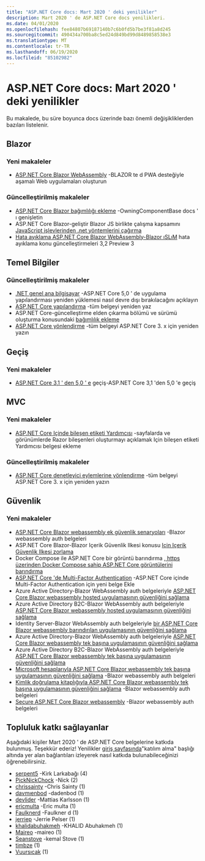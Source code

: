 ```yaml
---
title: "ASP.NET Core docs: Mart 2020 ' deki yenilikler"
description: Mart 2020 ' de ASP.NET Core docs yenilikleri.
ms.date: 04/01/2020
ms.openlocfilehash: fee84807b69187140b7c6b0fd5b7be3f81a8d245
ms.sourcegitcommit: 490434a700ba8c5ed24d849bd99d8489858538e3
ms.translationtype: MT
ms.contentlocale: tr-TR
ms.lasthandoff: 06/19/2020
ms.locfileid: "85102982"
---
```

# <a name="aspnet-core-docs-whats-new-for-march-2020"></a>ASP.NET Core docs: Mart 2020 ' deki yenilikler

Bu makalede, bu süre boyunca docs üzerinde bazı önemli değişikliklerden bazıları listelenir.

## <a name="blazor"></a>Blazor

### <a name="new-articles"></a>Yeni makaleler

- [ASP.NET Core Blazor WebAssembly](../blazor/progressive-web-app.md) -BLAZOR te d PWA desteğiyle aşamalı Web uygulamaları oluşturun

### <a name="updated-articles"></a>Güncelleştirilmiş makaleler

- [ASP.NET Core Blazor bağımlılığı ekleme](../blazor/fundamentals/dependency-injection.md) -OwningComponentBase docs ' ı genişletin
- ASP.NET Core Blazor-geliştir Blazor JS birlikte çalışma kapsamını [JavaScript işlevlerinden .net yöntemlerini çağırma](../blazor/call-dotnet-from-javascript.md)
- [Hata ayıklama ASP.NET Core Blazor WebAssembly-Blazor ıSLıM](../blazor/debug.md) hata ayıklama konu güncelleştirmeleri 3,2 Preview 3

## <a name="fundamentals"></a>Temel Bilgiler

### <a name="updated-articles"></a>Güncelleştirilmiş makaleler

- [.NET genel ana bilgisayar](../fundamentals/host/generic-host.md) -ASP.NET Core 5,0 ' de uygulama yapılandırması yeniden yüklemesi nasıl devre dışı bırakılacağını açıklayın
- [ASP.NET Core yapılandırma](../fundamentals/configuration/index.md) -tüm belgeyi yeniden yaz
- ASP.NET Core-güncelleştirme elden çıkarma bölümü ve sürümü oluşturma konusundaki [bağımlılık ekleme](../fundamentals/dependency-injection.md)
- [ASP.NET Core yönlendirme](../fundamentals/routing.md) -tüm belgeyi ASP.NET Core 3. x için yeniden yazın

## <a name="migration"></a>Geçiş

### <a name="new-articles"></a>Yeni makaleler

- [ASP.NET Core 3,1 ' den 5,0 ' e](../migration/31-to-50.md) geçiş-ASP.NET Core 3,1 'den 5,0 'e geçiş

## <a name="mvc"></a>MVC

### <a name="new-articles"></a>Yeni makaleler

- [ASP.NET Core Içinde bileşen etiketi Yardımcısı](../mvc/views/tag-helpers/built-in/component-tag-helper.md) -sayfalarda ve görünümlerde Razor bileşenleri oluşturmayı açıklamak Için bileşen etiketi Yardımcısı belgesi ekleme

### <a name="updated-articles"></a>Güncelleştirilmiş makaleler

- [ASP.NET Core denetleyici eylemlerine yönlendirme](../mvc/controllers/routing.md) -tüm belgeyi ASP.NET Core 3. x için yeniden yazın

## <a name="security"></a>Güvenlik

### <a name="new-articles"></a>Yeni makaleler

- [ASP.NET Core Blazor webassembly ek güvenlik senaryoları](../blazor/security/webassembly/additional-scenarios.md) -Blazor webassembly auth belgeleri
- ASP.NET Core Blazor-Blazor Içerik Güvenlik Ilkesi konusu [Için Içerik Güvenlik Ilkesi zorlama](../blazor/security/content-security-policy.md)
- Docker Compose ile ASP.NET Core bir görüntü barındırma [, https üzerinden Docker Compose sahip ASP.NET Core görüntülerini barındırma](../security/docker-compose-https.md)
- [ASP.NET Core 'de Multi-Factor Authentication](../security/authentication/mfa.md) -ASP.NET Core içinde Multi-Factor Authentication için yeni belge Ekle
- Azure Active Directory-Blazor WebAssembly auth belgeleriyle [ASP.NET Core Blazor webassembly hosted uygulamasının güvenliğini sağlama](../blazor/security/webassembly/hosted-with-azure-active-directory.md)
- Azure Active Directory B2C-Blazor WebAssembly auth belgeleriyle [ASP.NET Core Blazor webassembly hosted uygulamasının güvenliğini sağlama](../blazor/security/webassembly/hosted-with-azure-active-directory-b2c.md)
- Identity Server-Blazor WebAssembly auth belgeleriyle [bir ASP.NET Core Blazor webassembly barındırılan uygulamasının güvenliğini sağlama](../blazor/security/webassembly/hosted-with-identity-server.md)
- Azure Active Directory-Blazor WebAssembly auth belgeleriyle [ASP.NET Core Blazor webassembly tek başına uygulamasının güvenliğini sağlama](../blazor/security/webassembly/standalone-with-azure-active-directory.md)
- Azure Active Directory B2C-Blazor WebAssembly auth belgeleriyle [ASP.NET Core Blazor webassembly tek başına uygulamasının güvenliğini sağlama](../blazor/security/webassembly/standalone-with-azure-active-directory-b2c.md)
- [Microsoft hesaplarıyla ASP.NET Core Blazor webassembly tek başına uygulamasının güvenliğini sağlama](../blazor/security/webassembly/standalone-with-microsoft-accounts.md) -Blazor webassembly auth belgeleri
- [Kimlik doğrulama kitaplığıyla ASP.NET Core Blazor webassembly tek başına uygulamasının güvenliğini sağlama](../blazor/security/webassembly/standalone-with-authentication-library.md) -Blazor webassembly auth belgeleri
- [Secure ASP.NET Core Blazor webassembly](../blazor/security/webassembly/index.md) -Blazor webassembly auth belgeleri

## <a name="community-contributors"></a>Topluluk katkı sağlayanlar

Aşağıdaki kişiler Mart 2020 ' de ASP.NET Core belgelerine katkıda bulunmuş. Teşekkür ederiz! Yenilikler [giriş sayfasında](index.yml)"katılım alma" başlığı altında yer alan bağlantıları izleyerek nasıl katkıda bulunabileceğinizi öğrenebilirsiniz.

- [serpent5](https://github.com/serpent5) -Kirk Larkabağı (4)
- [PickNickChock](https://github.com/PickNickChock) -Nick (2)
- [chrissainty](https://github.com/chrissainty) -Chris Sainty (1)
- [davmıenbod](https://github.com/damienbod) -dadenbod (1)
- [devlider](https://github.com/devlead) -Mattias Karlsson (1)
- [ericmulta](https://github.com/ericmutta) -Eric multa (1)
- [Faulknerd](https://github.com/Faulknerd) -Faulkner d (1)
- [jerriep](https://github.com/jerriep) -Jerrie Pelser (1)
- [khalidabuhakmeh](https://github.com/khalidabuhakmeh) -KHALID Abuhakmeh (1)
- [Maireo](https://github.com/MaiReo) -maireo (1)
- [Seanstove](https://github.com/SeanStove) -kemal Stove (1)
- [timbze](https://github.com/timbze) (1)
- [Vuursıcak](https://github.com/Vuurwarm) (1)
